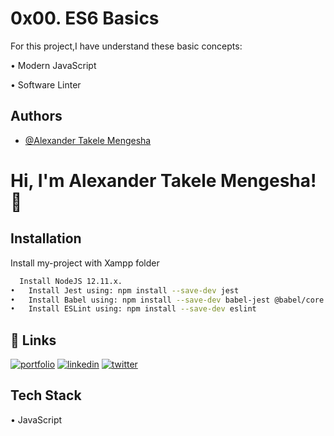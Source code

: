 
# 0x00. ES6 Basics
For this project,I have understand these basic concepts:

•	Modern JavaScript

•	Software Linter



## Authors

- [@Alexander Takele Mengesha](https://www.github.com/alexa221)
  
  

# Hi, I'm Alexander Takele Mengesha! 👋


## Installation

Install my-project with Xampp folder

```bash
  Install NodeJS 12.11.x. 
•	Install Jest using: npm install --save-dev jest
•	Install Babel using: npm install --save-dev babel-jest @babel/core @babel/preset-env
•	Install ESLint using: npm install --save-dev eslint

```
    
## 🔗 Links
[![portfolio](https://img.shields.io/badge/my_portfolio-000?style=for-the-badge&logo=ko-fi&logoColor=white)](https://katherineoelsner.com/)
[![linkedin](https://img.shields.io/badge/linkedin-0A66C2?style=for-the-badge&logo=linkedin&logoColor=white)](https://www.linkedin.com/in/alextakele/)
[![twitter](https://img.shields.io/badge/twitter-1DA1F2?style=for-the-badge&logo=twitter&logoColor=white)](https://twitter.com/alex_takele21)


## Tech Stack

•	JavaScript 


